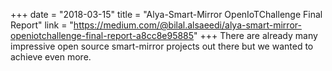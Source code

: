 +++
date = "2018-03-15"
title = "Alya-Smart-Mirror OpenIoTChallenge Final Report"
link = "https://medium.com/@bilal.alsaeedi/alya-smart-mirror-openiotchallenge-final-report-a8cc8e95885"
+++
There are already many impressive open source smart-mirror projects out there but we wanted to achieve even more.